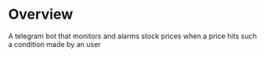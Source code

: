 # Overview
A telegram bot that monitors and alarms stock prices when a price hits such a condition made by an user
